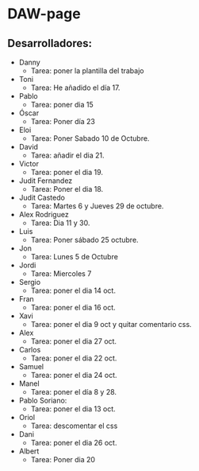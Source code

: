 # DAW-page
## Desarrolladores:
- Danny
    - Tarea: poner la plantilla del trabajo
- Toni
    - Tarea: He añadido el día 17.
- Pablo 
    - Tarea: poner dia 15
- Óscar
    - Tarea: Poner día 23
- Eloi
    - Tarea: Poner Sabado 10 de Octubre.
- David
    - Tarea: añadir el dia 21.
- Victor
    - Tarea: poner el dia 19.
- Judit Fernandez
    - Tarea: Poner el dia 18.
- Judit Castedo
    - Tarea: Martes 6 y Jueves 29 de octubre.
- Alex Rodriguez
    - Tarea: Dia 11 y 30.
- Luis
    - Tarea: Poner sábado 25 octubre.
- Jon
    - Tarea: Lunes 5 de Octubre
- Jordi  
    - Tarea: Miercoles 7
- Sergio
    - Tarea: poner el dia 14 oct.
- Fran
    - Tarea: poner el dia 16 oct.
- Xavi
    - Tarea: poner el dia 9 oct y quitar comentario css.
- Alex
    - Tarea: poner el dia 27 oct.
- Carlos
    - Tarea: poner el dia 22 oct.
- Samuel
    - Tarea: poner el dia 24 oct.
- Manel
    - Tarea: poner el día 8 y 28.
- Pablo Soriano:
    - Tarea: poner el dia 13 oct.
- Oriol
    - Tarea: descomentar el css
- Dani
    - Tarea: poner el dia 26 oct.
- Albert
    - Tarea: Poner dia 20